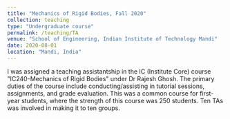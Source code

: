 ```yaml
---
title: "Mechanics of Rigid Bodies, Fall 2020"
collection: teaching
type: "Undergraduate course"
permalink: /teaching/TA
venue: "School of Engineering, Indian Institute of Technology Mandi"
date: 2020-08-01
location: "Mandi, India"
---
```


I was assigned a teaching assistantship in the IC (Institute Core) course "IC240-Mechanics of Rigid Bodies" under Dr Rajesh Ghosh. The primary duties of the course include conducting/assisting in tutorial sessions, assignments, and grade evaluation. This was a common course for first-year students, where the strength of this course was 250 students. Ten TAs was involved in making it to ten groups.

